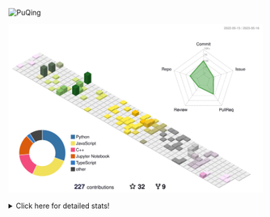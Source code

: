 ![PuQing](https://user-images.githubusercontent.com/27223114/171565019-9a56fae6-b08b-421f-99db-7e830da42371.png)

![](./profile-3d-contrib/profile-season-animate.svg)

<details>
<summary>Click here for detailed stats!</summary>

<!--START_SECTION:waka-->
![Lines of code](https://img.shields.io/badge/From%20Hello%20World%20I%27ve%20Written-676.8%20thousand%20lines%20of%20code-blue)

**🐱 My GitHub Data** 

> 📦 245.9 kB Used in GitHub's Storage 
 > 
> 🏆 72 Contributions in the Year 2023
 > 
> 🚫 Not Opted to Hire
 > 
> 📜 25 Public Repositories 
 > 
> 🔑 27 Private Repositories 
 > 
**I'm an Early 🐤** 

```text
🌞 Morning                190 commits         ████░░░░░░░░░░░░░░░░░░░░░   17.61 % 
🌆 Daytime                505 commits         ████████████░░░░░░░░░░░░░   46.80 % 
🌃 Evening                157 commits         ████░░░░░░░░░░░░░░░░░░░░░   14.55 % 
🌙 Night                  227 commits         █████░░░░░░░░░░░░░░░░░░░░   21.04 % 
```


📊 **This Week I Spent My Time On** 

```text
💬 Programming Languages: 
C                        3 hrs 8 mins        █████████████░░░░░░░░░░░░   51.22 % 
Jupyter Notebook         2 hrs 13 mins       █████████░░░░░░░░░░░░░░░░   36.29 % 
Python                   42 mins             ███░░░░░░░░░░░░░░░░░░░░░░   11.69 % 
JSON                     2 mins              ░░░░░░░░░░░░░░░░░░░░░░░░░   00.59 % 
Other                    0 secs              ░░░░░░░░░░░░░░░░░░░░░░░░░   00.18 % 

🔥 Editors: 
VS Code                  3 hrs 11 mins       █████████████░░░░░░░░░░░░   52.01 % 
DataSpell                2 hrs 56 mins       ████████████░░░░░░░░░░░░░   47.99 % 

💻 Operating System: 
Windows                  6 hrs 7 mins        █████████████████████████   100.00 % 
```


<!--END_SECTION:waka-->
</details>

